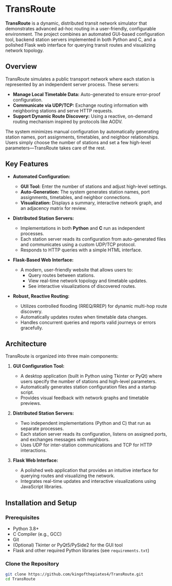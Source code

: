 # TransRoute

**TransRoute** is a dynamic, distributed transit network simulator that demonstrates advanced ad-hoc routing in a user-friendly, configurable environment. The project combines an automated GUI-based configuration tool, backend station servers implemented in both Python and C, and a polished Flask web interface for querying transit routes and visualizing network topology.

## Overview

TransRoute simulates a public transport network where each station is represented by an independent server process. These servers:
- **Manage Local Timetable Data:** Auto-generated to ensure error-proof configuration.
- **Communicate via UDP/TCP:** Exchange routing information with neighboring stations and serve HTTP requests.
- **Support Dynamic Route Discovery:** Using a reactive, on-demand routing mechanism inspired by protocols like AODV.

The system minimizes manual configuration by automatically generating station names, port assignments, timetables, and neighbor relationships. Users simply choose the number of stations and set a few high-level parameters—TransRoute takes care of the rest.

## Key Features

- **Automated Configuration:**
  - **GUI Tool:** Enter the number of stations and adjust high-level settings.
  - **Auto-Generation:** The system generates station names, port assignments, timetables, and neighbor connections.
  - **Visualization:** Displays a summary, interactive network graph, and an adjacency matrix for review.
  
- **Distributed Station Servers:**
  - Implementations in both **Python** and **C** run as independent processes.
  - Each station server reads its configuration from auto-generated files and communicates using a custom UDP/TCP protocol.
  - Responds to HTTP queries with a simple HTML interface.

- **Flask-Based Web Interface:**
  - A modern, user-friendly website that allows users to:
    - Query routes between stations.
    - View real-time network topology and timetable updates.
    - See interactive visualizations of discovered routes.
  
- **Robust, Reactive Routing:**
  - Utilizes controlled flooding (RREQ/RREP) for dynamic multi-hop route discovery.
  - Automatically updates routes when timetable data changes.
  - Handles concurrent queries and reports valid journeys or errors gracefully.

## Architecture

TransRoute is organized into three main components:

1. **GUI Configuration Tool:**
   - A desktop application (built in Python using Tkinter or PyQt) where users specify the number of stations and high-level parameters.
   - Automatically generates station configuration files and a startup script.
   - Provides visual feedback with network graphs and timetable previews.

2. **Distributed Station Servers:**
   - Two independent implementations (Python and C) that run as separate processes.
   - Each station server reads its configuration, listens on assigned ports, and exchanges messages with neighbors.
   - Uses UDP for inter-station communications and TCP for HTTP interactions.

3. **Flask Web Interface:**
   - A polished web application that provides an intuitive interface for querying routes and visualizing the network.
   - Integrates real-time updates and interactive visualizations using JavaScript libraries.

## Installation and Setup

### Prerequisites
- Python 3.8+  
- C Compiler (e.g., GCC)  
- Git  
- (Optional) Tkinter or PyQt5/PySide2 for the GUI tool  
- Flask and other required Python libraries (see `requirements.txt`)

### Clone the Repository
```bash
git clone https://github.com/kingofthepiates4/TransRoute.git
cd TransRoute
